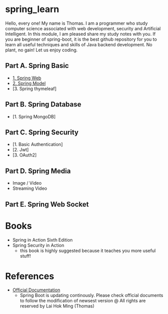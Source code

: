 # spring_learn
Hello, every one! My name is Thomas. I am a programmer who study computer science associated with web development, security and Artificial Intelligent. In this module, I am pleased share my study notes with you. If you are beginner of spring-boot, it is the best github repository for you to learn all useful techniques and skills of Java backend development. No plant, no gain! Let us enjoy coding.
## Part A. Spring Basic
- [1. Spring Web](https://github.com/hmlaiac/spring_learn/tree/main/spring%20web)
- [2. Spring Model](https://github.com/hmlaiac/spring_learn/tree/main/spring%20model)
- [3. Spring thymeleaf]
## Part B. Spring Database
- [1. Spring MongoDB]
## Part C. Spring Security
- [1. Basic Authentication]
- [2. Jwt]
- [3. OAuth2]

## Part D. Spring Media
- Image / Video
- Streaming Video

## Part E. Spring Web Socket
# Books
- Spring in Action Sixth Edition
- Spring Security in Action
  - this book is highly suggested because it teaches you more useful stuff!
# References
- [Official Documentation](https://docs.spring.io/spring-boot/docs/current/reference/htmlsingle/)
   - Spring Boot is updating continously. Please check official documents to follow the modification of newsest version
@ All rights are reserved by Lai Hok Ming (Thomas)
